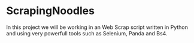 # ScrapingNoodles
In this project we will be working in an Web Scrap script written in Python and using very powerfull tools such as Selenium, Panda and Bs4. 

